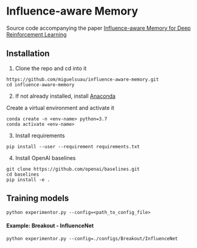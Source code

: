 # Influence-aware Memory
Source code accompanying the paper [Influence-aware Memory for Deep Reinforcement Learning](https://openreview.net/pdf?id=rJlS-ertwr)
## Installation
1. Clone the repo and cd into it
```
https://github.com/miguelsuau/influence-aware-memory.git
cd influence-aware-memory
```
2. If not already installed, install [Anaconda](https://www.anaconda.com/distribution/)

Create a virtual environment and activate it
```
conda create -n <env-name> python=3.7
conda activate <env-name>
```
3. Install requirements
```
pip install --user --requirement requirements.txt
```
4. Install OpenAI baselines

```
git clone https://github.com/openai/baselines.git
cd baselines
pip install -e .
```

## Training models
```
python experimentor.py --config=<path_to_config_file>
```
#### Example: Breakout - InfluenceNet

```
python experimentor.py --config=./configs/Breakout/InfluenceNet
```
